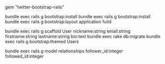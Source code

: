 gem "twitter-bootstrap-rails"

bundle exec rails g bootstrap:install
bundle exec rails g bootstrap:install
bundle exec rails g bootstrap:layout application fuild

bundle exec rails g scaffold User nickname:string email:string firstname:string lastname:string bio:text
bundle exec rake db:migrate
bundle exec rails g bootstrap:themed Users

bundle exec rails g model relationships follower_id:integer followed_id:integer

